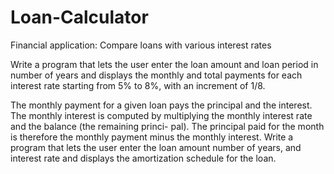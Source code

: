 # Loan-Calculator

Financial application: Compare loans with various interest rates

Write a program that lets the user enter the loan amount and loan period in number of years and displays the monthly and total payments for each interest rate starting from 5% to 8%, with an increment of 1/8.

The monthly payment for a given loan pays the principal and the interest. The monthly interest is computed by multiplying the monthly interest rate and the balance (the remaining princi- pal). The principal paid for the month is therefore the monthly payment minus the monthly interest. Write a program that lets the user enter the loan amount number of years, and interest rate and displays the amortization schedule for the
loan.
